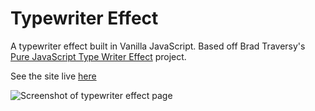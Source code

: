 # Typewriter Effect

A typewriter effect built in Vanilla JavaScript. Based off Brad Traversy's [Pure JavaScript Type Writer Effect](https://www.youtube.com/watch?v=POX3dT-pB4E) project.

See the site live [here](https://gk-hynes.github.io/typewriter-effect/)

![Screenshot of typewriter effect page](https://res.cloudinary.com/gerhynes/image/upload/q_auto/v1538857097/Screenshot_2018-10-06_Typewriter_Effect_loml4d.png)
